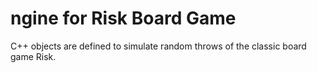 # ngine for Risk Board Game

C++ objects are defined to simulate random throws of the classic board game Risk.
